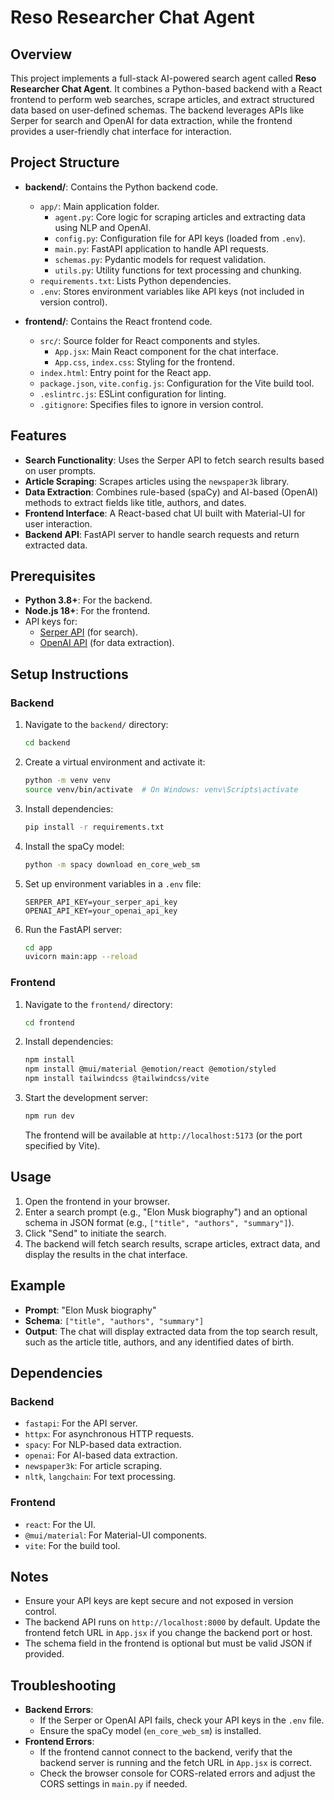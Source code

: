 # Reso Researcher Chat Agent

## Overview
This project implements a full-stack AI-powered search agent called **Reso Researcher Chat Agent**. It combines a Python-based backend with a React frontend to perform web searches, scrape articles, and extract structured data based on user-defined schemas. The backend leverages APIs like Serper for search and OpenAI for data extraction, while the frontend provides a user-friendly chat interface for interaction.

## Project Structure

- **backend/**: Contains the Python backend code.
  - `app/`: Main application folder.
    - `agent.py`: Core logic for scraping articles and extracting data using NLP and OpenAI.
    - `config.py`: Configuration file for API keys (loaded from `.env`).
    - `main.py`: FastAPI application to handle API requests.
    - `schemas.py`: Pydantic models for request validation.
    - `utils.py`: Utility functions for text processing and chunking.
  - `requirements.txt`: Lists Python dependencies.
  - `.env`: Stores environment variables like API keys (not included in version control).

- **frontend/**: Contains the React frontend code.
  - `src/`: Source folder for React components and styles.
    - `App.jsx`: Main React component for the chat interface.
    - `App.css`, `index.css`: Styling for the frontend.
  - `index.html`: Entry point for the React app.
  - `package.json`, `vite.config.js`: Configuration for the Vite build tool.
  - `.eslintrc.js`: ESLint configuration for linting.
  - `.gitignore`: Specifies files to ignore in version control.

## Features
- **Search Functionality**: Uses the Serper API to fetch search results based on user prompts.
- **Article Scraping**: Scrapes articles using the `newspaper3k` library.
- **Data Extraction**: Combines rule-based (spaCy) and AI-based (OpenAI) methods to extract fields like title, authors, and dates.
- **Frontend Interface**: A React-based chat UI built with Material-UI for user interaction.
- **Backend API**: FastAPI server to handle search requests and return extracted data.

## Prerequisites
- **Python 3.8+**: For the backend.
- **Node.js 18+**: For the frontend.
- API keys for:
  - [Serper API](https://serper.dev/) (for search).
  - [OpenAI API](https://openai.com/) (for data extraction).

## Setup Instructions

### Backend
1. Navigate to the `backend/` directory:
   ```bash
   cd backend
   ```
2. Create a virtual environment and activate it:
   ```bash
   python -m venv venv
   source venv/bin/activate  # On Windows: venv\Scripts\activate
   ```
3. Install dependencies:
   ```bash
   pip install -r requirements.txt
   ```
4. Install the spaCy model:
   ```bash
   python -m spacy download en_core_web_sm
   ```
5. Set up environment variables in a `.env` file:
   ```plaintext
   SERPER_API_KEY=your_serper_api_key
   OPENAI_API_KEY=your_openai_api_key
   ```
6. Run the FastAPI server:
   ```bash
   cd app
   uvicorn main:app --reload
   ```

### Frontend
1. Navigate to the `frontend/` directory:
   ```bash
   cd frontend
   ```
2. Install dependencies:
   ```bash
   npm install
   npm install @mui/material @emotion/react @emotion/styled
   npm install tailwindcss @tailwindcss/vite
   ```
3. Start the development server:
   ```bash
   npm run dev
   ```
   The frontend will be available at `http://localhost:5173` (or the port specified by Vite).

## Usage
1. Open the frontend in your browser.
2. Enter a search prompt (e.g., "Elon Musk biography") and an optional schema in JSON format (e.g., `["title", "authors", "summary"]`).
3. Click "Send" to initiate the search.
4. The backend will fetch search results, scrape articles, extract data, and display the results in the chat interface.

## Example
- **Prompt**: "Elon Musk biography"
- **Schema**: `["title", "authors", "summary"]`
- **Output**: The chat will display extracted data from the top search result, such as the article title, authors, and any identified dates of birth.

## Dependencies
### Backend
- `fastapi`: For the API server.
- `httpx`: For asynchronous HTTP requests.
- `spacy`: For NLP-based data extraction.
- `openai`: For AI-based data extraction.
- `newspaper3k`: For article scraping.
- `nltk`, `langchain`: For text processing.

### Frontend
- `react`: For the UI.
- `@mui/material`: For Material-UI components.
- `vite`: For the build tool.

## Notes
- Ensure your API keys are kept secure and not exposed in version control.
- The backend API runs on `http://localhost:8000` by default. Update the frontend fetch URL in `App.jsx` if you change the backend port or host.
- The schema field in the frontend is optional but must be valid JSON if provided.

## Troubleshooting
- **Backend Errors**:
  - If the Serper or OpenAI API fails, check your API keys in the `.env` file.
  - Ensure the spaCy model (`en_core_web_sm`) is installed.
- **Frontend Errors**:
  - If the frontend cannot connect to the backend, verify that the backend server is running and the fetch URL in `App.jsx` is correct.
  - Check the browser console for CORS-related errors and adjust the CORS settings in `main.py` if needed.